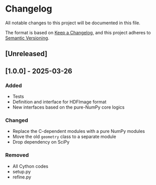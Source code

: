 # Changelog

All notable changes to this project will be documented in this file.

The format is based on [Keep a Changelog](https://keepachangelog.com/en/1.1.0/),
and this project adheres to [Semantic Versioning](https://semver.org/spec/v2.0.0.html).

## [Unreleased]

## [1.0.0] - 2025-03-26

### Added

- Tests
- Definition and interface for HDFImage format
- New interfaces based on the pure-NumPy core logics

### Changed

- Replace the C-dependent modules with a pure NumPy modules
- Move the old `geometry` class to a separate module
- Drop dependency on SciPy

### Removed

- All Cython codes
- setup.py
- refine.py
